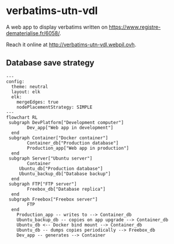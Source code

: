 # verbatims-utn-vdl

A web app to display verbatims written on https://www.registre-dematerialise.fr/6058/.

Reach it online at http://verbatims-utn-vdl.webpil.ovh.

## Database save strategy

```mermaid
---
config:
  theme: neutral
  layout: elk
  elk:
    mergeEdges: true
    nodePlacementStrategy: SIMPLE
---
flowchart RL
 subgraph DevPlatform["Development computer"]
        Dev_app["Web app in development"]
  end
 subgraph Container["Docker container"]
        Container_db["Production database"]
        Production_app["Web app in production"]
  end
 subgraph Server["Ubuntu server"]
        Container
     Ubuntu_db["Production database"]
     Ubuntu_backup_db["Database backup"]
  end
 subgraph FTP["FTP server"]
        Freebox_db["Database replica"]
  end
 subgraph Freebox["Freebox server"]
        FTP
  end
    Production_app -- writes to --> Container_db
    Ubuntu_backup_db -- copies on app upgrade --> Container_db
    Ubuntu_db <-- Docker bind mount --> Container_db
    Ubuntu_db -- dumps copies periodically --> Freebox_db
    Dev_app -- generates --> Container
```